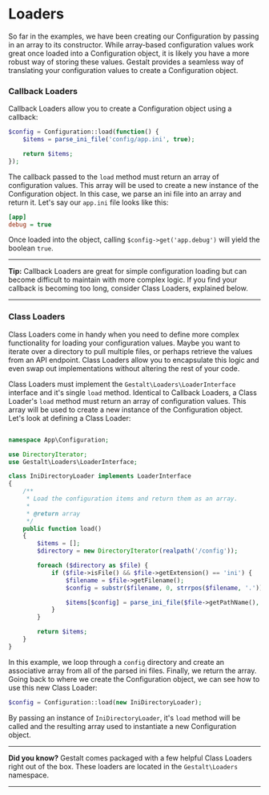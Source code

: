 # Loaders

So far in the examples, we have been creating our Configuration by passing in an array to its constructor. While array-based configuration values work great once loaded into a Configuration object, it is likely you have a more robust way of storing these values. Gestalt provides a seamless way of translating your configuration values to create a Configuration object.

### Callback Loaders

Callback Loaders allow you to create a Configuration object using a callback:

```php
$config = Configuration::load(function() {
    $items = parse_ini_file('config/app.ini', true);

    return $items;
});
```

The callback passed to the `load` method must return an array of configuration values. This array will be used to create a new instance of the Configuration object. In this case, we parse an ini file into an array and return it. Let's say our `app.ini` file looks like this:

```ini
[app]
debug = true
```

Once loaded into the object, calling `$config->get('app.debug')` will yield the boolean `true`.

---

**Tip:** Callback Loaders are great for simple configuration loading but can become difficult to maintain with more complex logic. If you find your callback is becoming too long, consider Class Loaders, explained below. 

---

### Class Loaders

Class Loaders come in handy when you need to define more complex functionality for loading your configuration values. Maybe you want to iterate over a directory to pull multiple files, or perhaps retrieve the values from an API endpoint. Class Loaders allow you to encapsulate this logic and even swap out implementations without altering the rest of your code.

Class Loaders must implement the `Gestalt\Loaders\LoaderInterface` interface and it's single `load` method. Identical to Callback Loaders, a Class Loader's `load` method must return an array of configuration values. This array will be used to create a new instance of the Configuration object. Let's look at defining a Class Loader:

```php

namespace App\Configuration;

use DirectoryIterator;
use Gestalt\Loaders\LoaderInterface;

class IniDirectoryLoader implements LoaderInterface
{
    /**
     * Load the configuration items and return them as an array.
     *
     * @return array
     */
    public function load()
    {
        $items = [];
        $directory = new DirectoryIterator(realpath('/config'));

        foreach ($directory as $file) {
            if ($file->isFile() && $file->getExtension() == 'ini') {
                $filename = $file->getFilename();
                $config = substr($filename, 0, strrpos($filename, '.'));

                $items[$config] = parse_ini_file($file->getPathName(), true);
            }
        }

        return $items;
    }
}

```

In this example, we loop through a `config` directory and create an associative array from all of the parsed ini files. Finally, we return the array. Going back to where we create the Configuration object, we can see how to use this new Class Loader:

```php
$config = Configuration::load(new IniDirectoryLoader);
```

By passing an instance of `IniDirectoryLoader`, it's `load` method will be called and the resulting array used to instantiate a new Configuration object.

---

**Did you know?** Gestalt comes packaged with a few helpful Class Loaders right out of the box. These loaders are located in the `Gestalt\Loaders` namespace.

---
